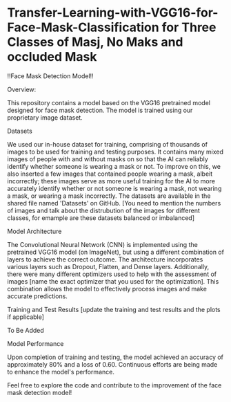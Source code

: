 # Transfer-Learning-with-VGG16-for-Face-Mask-Classification for Three Classes of Masj, No Maks and occluded Mask

!!Face Mask Detection Model!!

Overview:

This repository contains a model based on the VGG16 pretrained model designed for face mask detection. The model is trained using our proprietary image dataset.

Datasets

We used our in-house dataset for training, comprising of thousands of images to be used for training and testing purposes. It contains many mixed images of people with and without masks on so that the AI can reliably identify whether someone is wearing a mask or not. To improve on this, we also inserted a few images that contained people wearing a mask, albeit incorrectly; these images serve as more useful training for the AI to more accurately identify whether or not someone is wearing a mask, not wearing a mask, or wearing a mask incorrectly. The datasets are available in the shared file named 'Datasets' on GitHub.
[You need to mention the numbers of images and talk about the distrubution of the images for different classes, for emample are these datasets balanced or imbalanced]

Model Architecture

The Convolutional Neural Network (CNN) is implemented using the pretrained VGG16 model (on ImageNet), but using a different combination of layers to achieve the correct outcome. The architecture incorporates various layers such as Dropout, Flatten, and Dense layers. Additionally, there were many different optimizers used to help with the assessment of images [name the exact optimizer that you used for the optimization]. This combination allows the model to effectively process images and make accurate predictions. 

Training and Test Results
[update the training and test results and the plots if applicable]
 
To Be Added

Model Performance

Upon completion of training and testing, the model achieved an accuracy of approximately 80% and a loss of 0.60. Continuous efforts are being made to enhance the model's performance.

Feel free to explore the code and contribute to the improvement of the face mask detection model!


